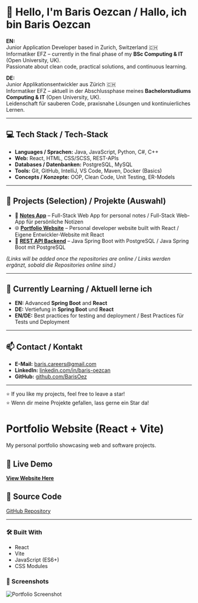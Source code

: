 # 👋 Hello, I'm Baris Oezcan / Hallo, ich bin Baris Oezcan

**EN:**  
Junior Application Developer based in Zurich, Switzerland 🇨🇭  
Informatiker EFZ – currently in the final phase of my **BSc Computing & IT** (Open University, UK).  
Passionate about clean code, practical solutions, and continuous learning.

**DE:**  
Junior Applikationsentwickler aus Zürich 🇨🇭  
Informatiker EFZ – aktuell in der Abschlussphase meines **Bachelorstudiums Computing & IT** (Open University, UK).  
Leidenschaft für sauberen Code, praxisnahe Lösungen und kontinuierliches Lernen.

---

## 💻 Tech Stack / Tech-Stack
- **Languages / Sprachen:** Java, JavaScript, Python, C#, C++
- **Web:** React, HTML, CSS/SCSS, REST-APIs
- **Databases / Datenbanken:** PostgreSQL, MySQL
- **Tools:** Git, GitHub, IntelliJ, VS Code, Maven, Docker (Basics)
- **Concepts / Konzepte:** OOP, Clean Code, Unit Testing, ER-Models

---

## 📌 Projects (Selection) / Projekte (Auswahl)
- 🚀 **[Notes App](#)** – Full-Stack Web App for personal notes / Full-Stack Web-App für persönliche Notizen  
- 🌐 **[Portfolio Website](#)** – Personal developer website built with React / Eigene Entwickler-Website mit React  
- 🔗 **[REST API Backend](#)** – Java Spring Boot with PostgreSQL / Java Spring Boot mit PostgreSQL  

*(Links will be added once the repositories are online / Links werden ergänzt, sobald die Repositories online sind.)*

---

## 🌱 Currently Learning / Aktuell lerne ich
- **EN:** Advanced **Spring Boot** and **React**  
- **DE:** Vertiefung in **Spring Boot** und **React**
- **EN/DE:** Best practices for testing and deployment / Best Practices für Tests und Deployment

---

## 📫 Contact / Kontakt
- **E-Mail:** baris.careers@gmail.com  
- **LinkedIn:** [linkedin.com/in/baris-oezcan](https://linkedin.com/in/baris-oezcan)  
- **GitHub:** [github.com/BarisOez](https://github.com/BarisOez)

---

⭐ If you like my projects, feel free to leave a star!  
⭐ Wenn dir meine Projekte gefallen, lass gerne ein Star da!

# Portfolio Website (React + Vite)

My personal portfolio showcasing web and software projects.

## 🚀 Live Demo
[**View Website Here**](https://barisoez.github.io/portfolio-website-react/)

## 📂 Source Code
[GitHub Repository](https://github.com/BarisOez/portfolio-website-react)

---

### 🛠 Built With
- React
- Vite
- JavaScript (ES6+)
- CSS Modules

### 📸 Screenshots
![Portfolio Screenshot](./screenshot.png)
